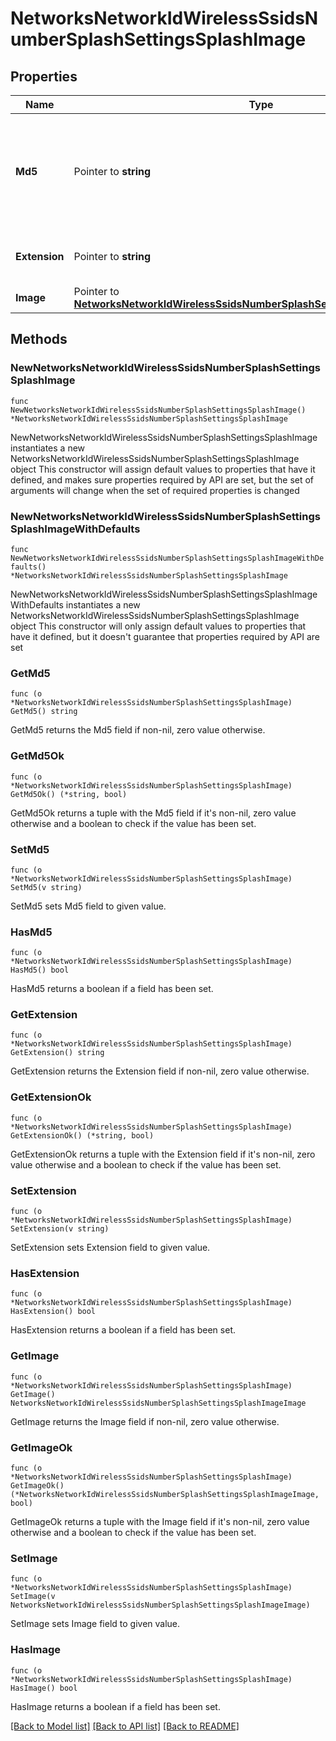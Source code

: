 # NetworksNetworkIdWirelessSsidsNumberSplashSettingsSplashImage

## Properties

Name | Type | Description | Notes
------------ | ------------- | ------------- | -------------
**Md5** | Pointer to **string** | The MD5 value of the image file. Setting this to null will remove the image from the splash page. | [optional] 
**Extension** | Pointer to **string** | The extension of the image file. | [optional] 
**Image** | Pointer to [**NetworksNetworkIdWirelessSsidsNumberSplashSettingsSplashImageImage**](NetworksNetworkIdWirelessSsidsNumberSplashSettingsSplashImageImage.md) |  | [optional] 

## Methods

### NewNetworksNetworkIdWirelessSsidsNumberSplashSettingsSplashImage

`func NewNetworksNetworkIdWirelessSsidsNumberSplashSettingsSplashImage() *NetworksNetworkIdWirelessSsidsNumberSplashSettingsSplashImage`

NewNetworksNetworkIdWirelessSsidsNumberSplashSettingsSplashImage instantiates a new NetworksNetworkIdWirelessSsidsNumberSplashSettingsSplashImage object
This constructor will assign default values to properties that have it defined,
and makes sure properties required by API are set, but the set of arguments
will change when the set of required properties is changed

### NewNetworksNetworkIdWirelessSsidsNumberSplashSettingsSplashImageWithDefaults

`func NewNetworksNetworkIdWirelessSsidsNumberSplashSettingsSplashImageWithDefaults() *NetworksNetworkIdWirelessSsidsNumberSplashSettingsSplashImage`

NewNetworksNetworkIdWirelessSsidsNumberSplashSettingsSplashImageWithDefaults instantiates a new NetworksNetworkIdWirelessSsidsNumberSplashSettingsSplashImage object
This constructor will only assign default values to properties that have it defined,
but it doesn't guarantee that properties required by API are set

### GetMd5

`func (o *NetworksNetworkIdWirelessSsidsNumberSplashSettingsSplashImage) GetMd5() string`

GetMd5 returns the Md5 field if non-nil, zero value otherwise.

### GetMd5Ok

`func (o *NetworksNetworkIdWirelessSsidsNumberSplashSettingsSplashImage) GetMd5Ok() (*string, bool)`

GetMd5Ok returns a tuple with the Md5 field if it's non-nil, zero value otherwise
and a boolean to check if the value has been set.

### SetMd5

`func (o *NetworksNetworkIdWirelessSsidsNumberSplashSettingsSplashImage) SetMd5(v string)`

SetMd5 sets Md5 field to given value.

### HasMd5

`func (o *NetworksNetworkIdWirelessSsidsNumberSplashSettingsSplashImage) HasMd5() bool`

HasMd5 returns a boolean if a field has been set.

### GetExtension

`func (o *NetworksNetworkIdWirelessSsidsNumberSplashSettingsSplashImage) GetExtension() string`

GetExtension returns the Extension field if non-nil, zero value otherwise.

### GetExtensionOk

`func (o *NetworksNetworkIdWirelessSsidsNumberSplashSettingsSplashImage) GetExtensionOk() (*string, bool)`

GetExtensionOk returns a tuple with the Extension field if it's non-nil, zero value otherwise
and a boolean to check if the value has been set.

### SetExtension

`func (o *NetworksNetworkIdWirelessSsidsNumberSplashSettingsSplashImage) SetExtension(v string)`

SetExtension sets Extension field to given value.

### HasExtension

`func (o *NetworksNetworkIdWirelessSsidsNumberSplashSettingsSplashImage) HasExtension() bool`

HasExtension returns a boolean if a field has been set.

### GetImage

`func (o *NetworksNetworkIdWirelessSsidsNumberSplashSettingsSplashImage) GetImage() NetworksNetworkIdWirelessSsidsNumberSplashSettingsSplashImageImage`

GetImage returns the Image field if non-nil, zero value otherwise.

### GetImageOk

`func (o *NetworksNetworkIdWirelessSsidsNumberSplashSettingsSplashImage) GetImageOk() (*NetworksNetworkIdWirelessSsidsNumberSplashSettingsSplashImageImage, bool)`

GetImageOk returns a tuple with the Image field if it's non-nil, zero value otherwise
and a boolean to check if the value has been set.

### SetImage

`func (o *NetworksNetworkIdWirelessSsidsNumberSplashSettingsSplashImage) SetImage(v NetworksNetworkIdWirelessSsidsNumberSplashSettingsSplashImageImage)`

SetImage sets Image field to given value.

### HasImage

`func (o *NetworksNetworkIdWirelessSsidsNumberSplashSettingsSplashImage) HasImage() bool`

HasImage returns a boolean if a field has been set.


[[Back to Model list]](../README.md#documentation-for-models) [[Back to API list]](../README.md#documentation-for-api-endpoints) [[Back to README]](../README.md)


